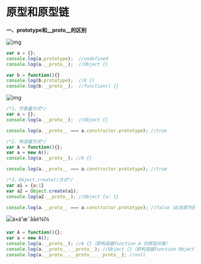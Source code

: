 # 原型和原型链

**一、prototype和__proto__的区别** 

![img](https://images2015.cnblogs.com/blog/787416/201603/787416-20160323103557261-114570044.png) 

```js
var a = {};
console.log(a.prototype);  //undefined
console.log(a.__proto__);  //Object {}

var b = function(){}
console.log(b.prototype);  //b {}
console.log(b.__proto__);  //function() {}
```

![img](https://images2015.cnblogs.com/blog/787416/201603/787416-20160323103622089-1134417169.png) 

```js
/*1、字面量方式*/
var a = {};
console.log(a.__proto__);  //Object {}

console.log(a.__proto__ === a.constructor.prototype); //true

/*2、构造器方式*/
var A = function(){};
var a = new A();
console.log(a.__proto__); //A {}

console.log(a.__proto__ === a.constructor.prototype); //true

/*3、Object.create()方式*/
var a1 = {a:1}
var a2 = Object.create(a1);
console.log(a2.__proto__); //Object {a: 1}

console.log(a.__proto__ === a.constructor.prototype); //false（此处即为图1中的例外情况）
```

![ä»ä¹æ¯ååé¾ï¼](https://images2015.cnblogs.com/blog/787416/201603/787416-20160322110905589-2039017350.png) 

```js
var A = function(){};
var a = new A();
console.log(a.__proto__); //A {}（即构造器function A 的原型对象）
console.log(a.__proto__.__proto__); //Object {}（即构造器function Object 的原型对象）
console.log(a.__proto__.__proto__.__proto__); //null
```

